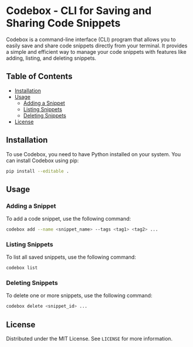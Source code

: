 # Codebox - CLI for Saving and Sharing Code Snippets

Codebox is a command-line interface (CLI) program that allows you to easily save and share code snippets directly from your terminal. It provides a simple and efficient way to manage your code snippets with features like adding, listing, and deleting snippets.

## Table of Contents
- [Installation](#installation)
- [Usage](#usage)
  - [Adding a Snippet](#adding-a-snippet)
  - [Listing Snippets](#listing-snippets)
  - [Deleting Snippets](#deleting-snippets)
- [License](#license)

## Installation

To use Codebox, you need to have Python installed on your system. You can install Codebox using pip:

```bash
pip install --editable .
```

## Usage
### Adding a Snippet
To add a code snippet, use the following command:

```bash
codebox add --name <snippet_name> --tags <tag1> <tag2> ...
```

### Listing Snippets
To list all saved snippets, use the following command:

```bash
codebox list
```

### Deleting Snippets
To delete one or more snippets, use the following command:

```bash
codebox delete <snippet_id> ...
```

## License

Distributed under the MIT License. See `LICENSE` for more information.
